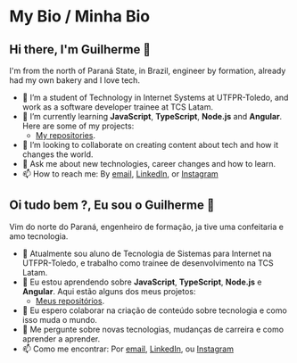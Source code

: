 # My Bio / Minha Bio

## Hi there, I'm Guilherme 👋

I'm from the north of Paraná State, in Brazil, engineer by formation, already had my own bakery and I love tech.

- 🔭 I’m a student of Technology in Internet Systems at UTFPR-Toledo, and work as a software developer trainee at TCS Latam.
- 🌱 I’m currently learning **JavaScript**, **TypeScript**, **Node.js** and **Angular**. Here are some of my projects:
  - [My repositories](https://github.com/guilhermag?tab=repositories).
- 👯 I’m looking to collaborate on creating content about tech and how it changes the world.
- 💬 Ask me about new technologies, career changes and how to learn.
- 📫 How to reach me: By [email](guilhermag@gmail.com), [LinkedIn](https://www.linkedin.com/in/guilherme-gabriel-22961610a/), or [Instagram](https://www.instagram.com/guilherme.ag.93/)


## Oi tudo bem ?, Eu sou o Guilherme 👋

Vim do norte do Paraná, engenheiro de formação, ja tive uma confeitaria e amo tecnologia.

- 🔭 Atualmente sou aluno de Tecnologia de Sistemas para Internet na UTFPR-Toledo, e trabalho como trainee de desenvolvimento na TCS Latam.
- 🌱 Eu estou aprendendo sobre **JavaScript**, **TypeScript**, **Node.js** e **Angular**. Aqui estão alguns dos meus projetos:
  - [Meus repositórios](https://github.com/guilhermag?tab=repositories).
- 👯 Eu espero colaborar na criação de conteúdo sobre tecnologia e como isso muda o mundo.
- 💬 Me pergunte sobre novas tecnologias, mudanças de carreira e como aprender a aprender.
- 📫 Como me encontrar: Por [email](guilhermag@gmail.com), [LinkedIn](https://www.linkedin.com/in/guilherme-gabriel-22961610a/), ou [Instagram](https://www.instagram.com/guilherme.ag.93/)


